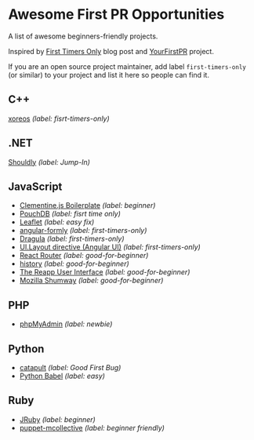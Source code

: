 # Awesome First PR Opportunities

A list of awesome beginners-friendly projects.

Inspired by [First Timers Only](https://medium.com/@kentcdodds/first-timers-only-78281ea47455#.vsu847e81) blog post and [YourFirstPR](http://yourfirstpr.github.io/) project.

If you are an open source project maintainer, add label `first-timers-only` (or similar) to your project and list it here so people can find it.

## C++

[xoreos](https://github.com/xoreos/xoreos/labels/first-timers-only) _(label: fisrt-timers-only)_

## .NET

[Shouldly](https://github.com/shouldly/shouldly/labels/Jump-In) _(label: Jump-In)_

## JavaScript

- [Clementine.js Boilerplate](https://github.com/johnstonbl01/clementinejs/labels/beginner) _(label: beginner)_
- [PouchDB](https://github.com/pouchdb/pouchdb/labels/first%20timers%20only) _(label: fisrt time only)_
- [Leaflet](https://github.com/Leaflet/Leaflet/labels/easy%20fix) _(label: easy fix)_
- [angular-formly](https://github.com/formly-js/angular-formly/labels/first-timers-only) _(label: first-timers-only)_
- [Dragula](https://github.com/bevacqua/dragula/labels/first-timers-only) _(label: first-timers-only)_
- [UI.Layout directive (Angular UI)](https://github.com/angular-ui/ui-layout/labels/first-timers-only) _(label: first-timers-only)_
- [React Router](https://github.com/rackt/react-router/labels/good-for-beginner) _(label: good-for-beginner)_
- [history](https://github.com/rackt/history/labels/good-for-beginner) _(label: good-for-beginner)_
- [The Reapp User Interface](https://github.com/reapp/reapp-ui/labels/good-for-beginner) _(label: good-for-beginner)_
- [Mozilla Shumway](https://github.com/mozilla/shumway/labels/good-for-beginner) _(label: good-for-beginner)_

## PHP

- [phpMyAdmin](https://github.com/phpmyadmin/phpmyadmin/labels/newbie) _(label: newbie)_

## Python

- [catapult](https://github.com/catapult-project/catapult/labels/Good%20First%20Bug) _(label: Good First Bug)_
- [Python Babel](https://github.com/python-babel/babel/labels/easy) _(label: easy)_

## Ruby

- [JRuby](https://github.com/jruby/jruby/labels/beginner) _(label: beginner)_
- [puppet-mcollective](https://github.com/puppet-community/puppet-mcollective/labels/beginner%20friendly) _(label: beginner friendly)_
